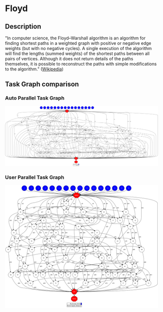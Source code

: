 # Floyd


## Description

"In computer science, the Floyd–Warshall algorithm is an algorithm for finding
shortest paths in a weighted graph with positive or negative edge weights (but with
no negative cycles). A single execution of the algorithm will find the lengths
(summed weights) of the shortest paths between all pairs of vertices. Although
it does not return details of the paths themselves, it is possible to reconstruct
the paths with simple modifications to the algorithm." 
([Wikipedia][wikipedia-floyd])


## Task Graph comparison

### Auto Parallel Task Graph

![AutoParallel Task Graph](./autoparallel/complete_graph.png)

### User Parallel Task Graph

![UserParallel Task Graph](./userparallel/complete_graph.png)


[wikipedia-floyd]: https://en.wikipedia.org/wiki/Floyd%E2%80%93Warshall_algorithm